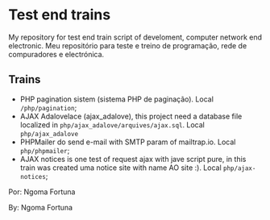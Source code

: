 # Test end trains
My repository for test end train script of develoment, computer network end electronic.
Meu repositório para teste e treino de programação, rede de compuradores e electrónica.

## Trains
- PHP pagination sistem (sistema PHP de paginação). Local `/php/pagination`;
- AJAX Adalovelace (ajax_adalove), this project need a database file localized in `php/ajax_adalove/arquives/ajax.sql`. Local `php/ajax_adalove`
- PHPMailer do send e-mail with SMTP param of mailtrap.io. Local `php/phpmailer`;
- AJAX notices is one test of request ajax with jave script pure, in this train was created uma notice site with name AO site :). Local `php/ajax-notices`;

Por: Ngoma Fortuna

By: Ngoma Fortuna
